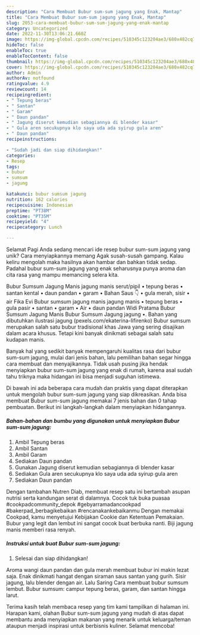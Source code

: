 ```yaml
---
description: "Cara Membuat Bubur sum-sum jagung yang Enak, Mantap"
title: "Cara Membuat Bubur sum-sum jagung yang Enak, Mantap"
slug: 2053-cara-membuat-bubur-sum-sum-jagung-yang-enak-mantap
category: Uncategorized
date: 2022-11-30T13:06:21.660Z
image: https://img-global.cpcdn.com/recipes/510345c123204ae3/680x482cq70/bubur-sum-sum-jagung-foto-resep-utama.jpg
hideToc: false
enableToc: true
enableTocContent: false
thumbnail: https://img-global.cpcdn.com/recipes/510345c123204ae3/680x482cq70/bubur-sum-sum-jagung-foto-resep-utama.jpg
cover: https://img-global.cpcdn.com/recipes/510345c123204ae3/680x482cq70/bubur-sum-sum-jagung-foto-resep-utama.jpg
author: Admin
authorAv: notfound
ratingvalue: 4.9
reviewcount: 14
recipeingredient:
- " Tepung beras"
- " Santan"
- " Garam"
- " Daun pandan"
- " Jagung diserut kemudian sebagiannya di blender kasar"
- " Gula aren secukupnya klo saya uda ada syirup gula aren"
- " Daun pandan"
recipeinstructions:

- "Sudah jadi dan siap dihidangkan!"
categories:
- Resep
tags:
- bubur
- sumsum
- jagung

katakunci: bubur sumsum jagung 
nutrition: 162 calories
recipecuisine: Indonesian
preptime: "PT38M"
cooktime: "PT35M"
recipeyield: "4"
recipecategory: Lunch

---
```



Selamat Pagi Anda sedang mencari ide resep bubur sum-sum jagung yang unik? Cara menyiapkannya memang Agak susah-susah gampang. Kalau keliru mengolah maka hasilnya akan hambar dan bahkan tidak sedap. Padahal bubur sum-sum jagung yang enak seharusnya punya aroma dan cita rasa yang mampu memancing selera kita.


Bubur Sumsum Jagung Manis jagung manis serut/pipil • tepung beras • santan kental • daun pandan • garam • Bahan Saus 👇 • gula merah, sisir • air Fika Evi Bubur sumsum jagung manis jagung manis • tepung beras • gula pasir • santan • garam • Air • daun pandan Widi Pratama Bubur Sumsum Jagung Manis Bubur Sumsum Jagung jagung •. Bahan yang dibutuhkan ilustrasi jagung (pexels.com/ekaterina-lifirenko) Bubur sumsum merupakan salah satu bubur tradisional khas Jawa yang sering disajikan dalam acara khusus. Tetapi kini banyak dinikmati sebagai salah satu kudapan manis.

Banyak hal yang sedikit banyak mempengaruhi kualitas rasa dari bubur sum-sum jagung, mulai dari jenis bahan, lalu pemilihan bahan segar hingga cara membuat dan menyajikannya. Tidak usah pusing jika hendak menyiapkan bubur sum-sum jagung yang enak di rumah, karena asal sudah tahu triknya maka hidangan ini bisa menjadi suguhan istimewa.


Di bawah ini ada beberapa cara mudah dan praktis yang dapat diterapkan untuk mengolah bubur sum-sum jagung yang siap dikreasikan. Anda bisa membuat Bubur sum-sum jagung memakai 7 jenis bahan dan 0 tahap pembuatan. Berikut ini langkah-langkah dalam menyiapkan hidangannya.

<!--inarticleads1-->

##### Bahan-bahan dan bumbu yang digunakan untuk menyiapkan Bubur sum-sum jagung:

1. Ambil  Tepung beras
1. Ambil  Santan
1. Ambil  Garam
1. Sediakan  Daun pandan
1. Gunakan  Jagung diserut kemudian sebagiannya di blender kasar
1. Sediakan  Gula aren secukupnya klo saya uda ada syirup gula aren
1. Sediakan  Daun pandan


Dengan tambahan Nutren Diab, membuat resep satu ini bertambah asupan nutrisi serta kandungan serat di dalamnya. Cocok tuk buka puasaa #cookpadcommunity_depok #gebyarramadancookpad #bakerpad_berbagikebaikan #rencanakankebaikanmu Dengan memakai Cookpad, kamu menyetujui Kebijakan Cookie dan Ketentuan Pemakaian. Bubur yang legit dan lembut ini sangat cocok buat berbuka nanti. Biji jagung manis memberi rasa renyah. 

<!--inarticleads2-->

##### Instruksi untuk buat Bubur sum-sum jagung:


1. Selesai dan siap dihidangkan!

Aroma wangi daun pandan dan gula merah membuat bubur ini makin lezat saja. Enak dinikmati hangat dengan siraman saus santan yang gurih. Sisir jagung, lalu blender dengan air. Lalu Saring Cara membuat bubur sumsum lembut. Bubur sumsum: campur tepung beras, garam, dan santan hingga larut. 

Terima kasih telah membaca resep yang tim kami tampilkan di halaman ini. Harapan kami, olahan Bubur sum-sum jagung yang mudah di atas dapat membantu anda menyiapkan makanan yang menarik untuk keluarga/teman ataupun menjadi inspirasi untuk berbisnis kuliner. Selamat mencoba!

